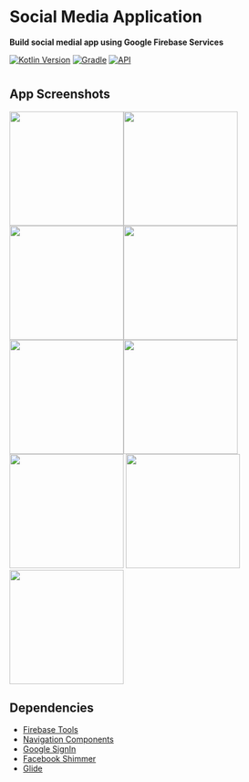 # Social Media Application
**Build social medial app using Google Firebase Services**


[![Kotlin Version](https://img.shields.io/badge/kotlin-1.7.20-blue.svg)](http://kotlinlang.org/)
[![Gradle](https://img.shields.io/badge/gradle-7.3.1-blue.svg)](https://lv.binarybabel.org/catalog/gradle/latest)
[![API](https://img.shields.io/badge/API-21%2B-blue.svg?style=flat)](https://android-arsenal.com/api?level=21)
#

## **App Screenshots**

<img src="https://m7madmagdy.github.io/profile/firebase social app/main screen.png" width="200"><img src="https://i.imgur.com/HW3iDI9.png" width="200"> <img src="https://i.imgur.com/Mco88IP.png" width="200"><img src="https://m7madmagdy.github.io/profile/firebase social app/google signin.png" width="200">
<img src="https://m7madmagdy.github.io/profile/firebase social app/allow camera.png" width="200"><img src="https://m7madmagdy.github.io/profile/firebase social app/allow notifications.png" width="200">
<img src="https://i.imgur.com/5Lez471.png" width="200"> <img src="https://m7madmagdy.github.io/profile/firebase social app/edit profile.png" width="200"><img src="https://m7madmagdy.github.io/profile/firebase social app/recover password.png" width="200"> 

## **Dependencies**
-  [Firebase Tools](https://firebase.google.com/)
-  [Navigation Components](https://developer.android.com/guide/navigation/navigation-getting-started)
-  [Google SignIn](https://ads.google.com/intl/en_eg/home/)
-  [Facebook Shimmer](https://facebook.github.io/shimmer-android/)
-  [Glide](https://square.github.io/picasso/)
